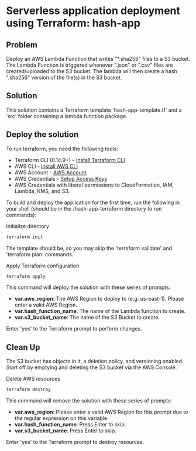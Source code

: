 # Serverless application deployment using Terraform: hash-app

## Problem

Deploy an AWS Lambda Function that writes "*.sha256" files to a S3 bucket. The Lambda Function is triggered whenever ".json" or ".csv" files are created/uploaded to the S3 bucket. The lambda will then create a hash ".sha256" version of the file(s) in the S3 bucket.

## Solution

This solution contains a Terraform template 'hash-app-template.tf' and a 'src' folder containing a lambda function package.

## Deploy the solution

To run terraform, you need the following tools:

* Terraform CLI (0.14.9+) - [Install Terraform CLI](https://learn.hashicorp.com/tutorials/terraform/install-cli)
* AWS CLI - [Install AWS CLI](https://docs.aws.amazon.com/cli/latest/userguide/install-cliv2.html)
* AWS Account - [AWS Account](https://aws.amazon.com/free/)
* AWS Credentials - [Setup Access Keys](https://console.aws.amazon.com/iam/home?#/security_credentials)
* AWS Credentials with liberal permissions to CloudFormation, IAM, Lambda, KMS, and S3.

To build and deploy the application for the first time, run the following in your shell (should be in the /hash-app-terraform directory to run commands):

Initialize directory
```bash
terraform init
```

The template should be, so you may skip the 'terraform validate' and 'terraform plan' commands.

Apply Terraform configuration
```bash
terraform apply
```

This command will deploy the solution with these series of prompts:

* **var.aws_region**: The AWS Region to deploy to (e.g. us-east-1). Please enter a valid AWS Region.
* **var.hash_function_name**: The name of the Lambda function to create.
* **var.s3_bucket_name**: The name of the S3 Bucket to create.

Enter 'yes' to the Terraform prompt to perform changes.

## Clean Up

The S3 bucket has objects in it, a deletion policy, and versioning enabled. Start off by emptying and deleting the S3 bucket via the AWS Console.  

Delete AWS resources
```bash
terraform destroy
```

This command will remove the solution with these series of prompts:

* **var.aws_region**: Please enter a valid AWS Region for this prompt due to the regular expression on this variable.
* **var.hash_function_name**: Press Enter to skip.
* **var.s3_bucket_name**: Press Enter to skip.

Enter 'yes' to the Terraform prompt to destroy resources.
